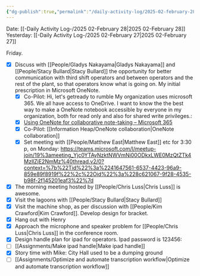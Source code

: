 ```yaml
---
{"dg-publish":true,"permalink":"/daily-activity-log/2025-02-february-28/","noteIcon":"","created":"2025-02-28T08:55:53.793-06:00"}
---
```


Date: [[-Daily Activity Log-/2025 02-February 28\|2025 02-February 28]]
Yesterday: [[-Daily Activity Log-/2025 02-February 27\|2025 02-February 27]]

Friday.

- [x] Discuss with [[People/Gladys Nakayama\|Gladys Nakayama]] and [[People/Stacy Bullard\|Stacy Bullard]] the opportunity for better communication with third shift operators and between operators and the rest of the plant, so that operators know what is going on. My initial prescription in Microsoft OneNote.
	- [x] Co-Pilot: Hi, let's getready to rumble My organization uses microsoft 365. We all have access to OneDrive. I want to know the the best way to make a OneNote notebook accessible by everyone in my organization, both for read only and also for shared write privileges.:
	- [x] [Using OneNote for collaborative note-taking – Microsoft 365](https://www.microsoft.com/en-us/microsoft-365-life-hacks/organization/using-onenote-for-collaborative-note-taking?form=MG0AV3)
	- [x] Co-Pilot: [[Information Heap/OneNote collaboration\|OneNote collaboration]]
	- [x] Set meeting with [[People/Matthew East\|Matthew East]] etc for 3:30 p, on Monday: https://teams.microsoft.com/l/meetup-join/19%3ameeting_Yjc0YTAyNzktNWVmNi00ODkxLWE0MzQtZTk4MzllZjE2NmMz%40thread.v2/0?context=%7b%22Tid%22%3a%2241647561-6537-4423-96a9-859e89f8919f%22%2c%22Oid%22%3a%228c621067-9f28-4535-b98f-2f145201eaf3%22%7d
- [x] The morning meeting hosted by [[People/Chris Luss\|Chris Luss]] is awesome.
- [x] Visit the lagoons with [[People/Stacy Bullard\|Stacy Bullard]]
- [x] Visit the machine shop, as per discussion with [[People/Kim Crawford\|Kim Crawford]]. Develop design for bracket.
- [x] Hang out with Henry
- [x] Approach the microphone and speaker problem for [[People/Chris Luss\|Chris Luss]] in the conference room.
- [x] Design handle plan for ipad for operators. Ipad password is 123456: 
- [ ] [[Assignments/Make ipad handle\|Make ipad handle]]
- [x] Story time with Mike: City Hall used to be a dumping ground
- [ ]  [[Assignments/Optimize and automate transcription workflow\|Optimize and automate transcription workflow]] 